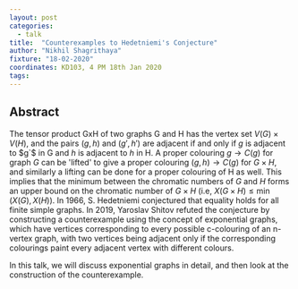 ```yaml
---
layout: post
categories:
  - talk
title:  "Counterexamples to Hedetniemi's Conjecture"
author: "Nikhil Shagrithaya"
fixture: "18-02-2020"
coordinates: KD103, 4 PM 18th Jan 2020
tags: 
---
```

## Abstract

The tensor product GxH of two graphs G and H has the vertex set $V(G)\times V(H)$, and the pairs $(g,h)$ and $(g',h')$ are adjacent if and only if $g$ is adjacent to $g`$ in G and $h$ is adjacent to $h$ in H. A proper colouring $g \to C(g)$ for graph $G$ can be 'lifted' to give a proper colouring $(g,h) \to C(g)$ for $G \times H$, and similarly a lifting can be done for a proper colouring of H as well. This implies that the minimum between the chromatic numbers of $G$ and $H$ forms an upper bound on the chromatic number of $G \times H$ (i.e, $X(G \times H) \leq \min(X(G), X(H)$). In 1966, S. Hedetniemi conjectured that equality holds for all finite simple graphs. In 2019, Yaroslav Shitov refuted the conjecture by constructing a counterexample using the concept of exponential graphs, which have vertices corresponding to every possible c-colouring of an n-vertex graph, with two vertices being adjacent only if the corresponding colourings paint every adjacent vertex with different colours.

In this talk, we will discuss exponential graphs in detail, and then look at the construction of the counterexample.